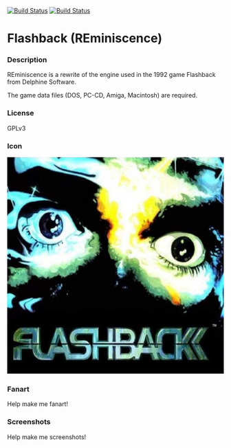 [![Build Status](https://travis-ci.org/kodi-game/game.libretro.reminiscence.svg?branch=master)](https://travis-ci.org/kodi-game/game.libretro.reminiscence)
[![Build Status](https://ci.appveyor.com/api/projects/status/github/kodi-game/game.libretro.reminiscence?svg=true)](https://ci.appveyor.com/project/kodi-game/game-libretro-reminiscence)

# Flashback (REminiscence)

### Description

REminiscence is a rewrite of the engine used in the 1992 game Flashback from Delphine Software.

The game data files (DOS, PC-CD, Amiga, Macintosh) are required.

### License

GPLv3

### Icon

![Icon](game.libretro.reminiscence/resources/icon.png)

### Fanart

Help make me fanart!

### Screenshots

Help make me screenshots!
